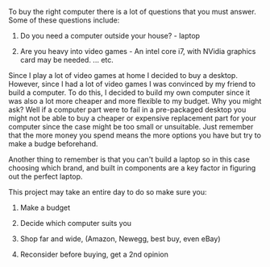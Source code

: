To buy the right computer there is a lot of questions that you must answer.
Some of these questions include: 

1. Do you need a computer outside your house? - laptop

2. Are you heavy into video games - An intel core i7, with NVidia graphics card may be needed.
...
etc.


Since I play a lot of video games at home I decided to buy a desktop. However, since I had a lot of video games I was convinced by my friend to build a computer. To do this, I decided to build my own computer since it was also a lot more cheaper and more flexible to my budget. Why you might ask? Well if a computer part were to fail in a pre-packaged desktop you might not be able to buy a cheaper or expensive replacement part for your computer since the case might be too small or unsuitable. Just remember that the more money you spend means the more options you have but try to make a budge beforehand. 


Another thing to remember is that you can't build a laptop so in this case choosing which brand, and built in components are a key factor in figuring out the perfect laptop. 


This project may take an entire day to do so make sure you:

1. Make a budget

2. Decide which computer suits you

3. Shop far and wide, (Amazon, Newegg, best buy, even eBay)

4. Reconsider before buying, get a 2nd opinion
